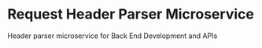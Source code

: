 # Request Header Parser Microservice

Header parser microservice for Back End Development and APIs
  
